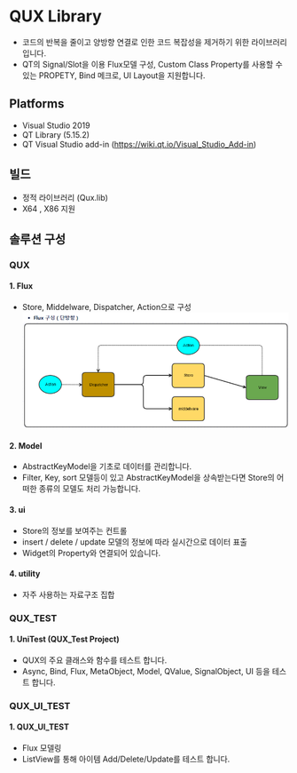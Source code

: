 # QUX Library
- 코드의 반복을 줄이고 양방향 연결로 인한 코드 복잡성을 제거하기 위한 라이브러리입니다.
- QT의 Signal/Slot을 이용 Flux모델 구성, Custom Class Property를 사용할 수 있는 PROPETY, Bind 메크로, 
  UI Layout을 지원합니다. 


## Platforms
- Visual Studio 2019
- QT Library (5.15.2)
- QT Visual Studio add-in (https://wiki.qt.io/Visual_Studio_Add-in)

## 빌드 
- 정적 라이브러리 (Qux.lib)
- X64 , X86 지원 


## 솔루션 구성

### QUX
#### 1. Flux
- Store, Middelware, Dispatcher, Action으로 구성
  ![screeshot](./Images/screenshot.png) 

#### 2. Model 
- AbstractKeyModel을 기초로 데이터를 관리합니다. 
- Filter, Key, sort 모델등이 있고 AbstractKeyModel을 상속받는다면 Store의 어떠한 종류의 모델도 처리 가능합니다. 

#### 3. ui
- Store의 정보를 보여주는 컨트롤 
- insert / delete / update 모델의 정보에 따라 실시간으로 데이터 표출 
- Widget의 Property와 연결되어 있습니다. 

#### 4. utility
- 자주 사용하는 자료구조 집합

### QUX_TEST
#### 1. UniTest (QUX_Test Project)
- QUX의 주요 클래스와 함수를 테스트 합니다. 
- Async, Bind, Flux, MetaObject, Model, QValue, SignalObject, UI 등을 테스트 합니다. 


### QUX_UI_TEST
#### 1. QUX_UI_TEST 
- Flux 모델링 
- ListView를 통해 아이템 Add/Delete/Update를 테스트 합니다.







